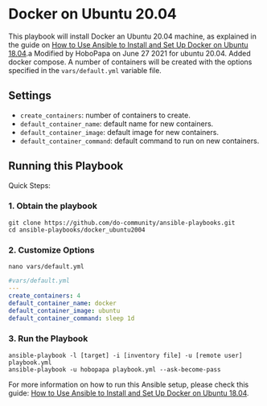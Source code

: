 # Docker on Ubuntu 20.04

This playbook will install Docker an Ubuntu 20.04 machine, as explained in the guide on
[How to Use Ansible to Install and Set Up Docker on Ubuntu 18.04](https://www.digitalocean.com/community/tutorials/how-to-use-ansible-to-install-and-set-up-docker-on-ubuntu-18-04).a
Modified by HoboPapa on June 27 2021 for ubuntu 20.04. Added docker compose.
A number of containers will be created with the options specified in the `vars/default.yml` variable file.

## Settings

- `create_containers`: number of containers to create.
- `default_container_name`: default name for new containers.
- `default_container_image`: default image for new containers.
- `default_container_command`: default command to run on new containers.


## Running this Playbook

Quick Steps:

### 1. Obtain the playbook
```shell
git clone https://github.com/do-community/ansible-playbooks.git
cd ansible-playbooks/docker_ubuntu2004
```

### 2. Customize Options

```shell
nano vars/default.yml
```

```yml
#vars/default.yml
---
create_containers: 4
default_container_name: docker
default_container_image: ubuntu
default_container_command: sleep 1d
```

### 3. Run the Playbook

```command
ansible-playbook -l [target] -i [inventory file] -u [remote user] playbook.yml
ansible-playbook -u hobopapa playbook.yml --ask-become-pass
```
For more information on how to run this Ansible setup, please check this guide: [How to Use Ansible to Install and Set Up Docker on Ubuntu 18.04](https://www.digitalocean.com/community/tutorials/how-to-use-ansible-to-install-and-set-up-docker-on-ubuntu-18-04).
